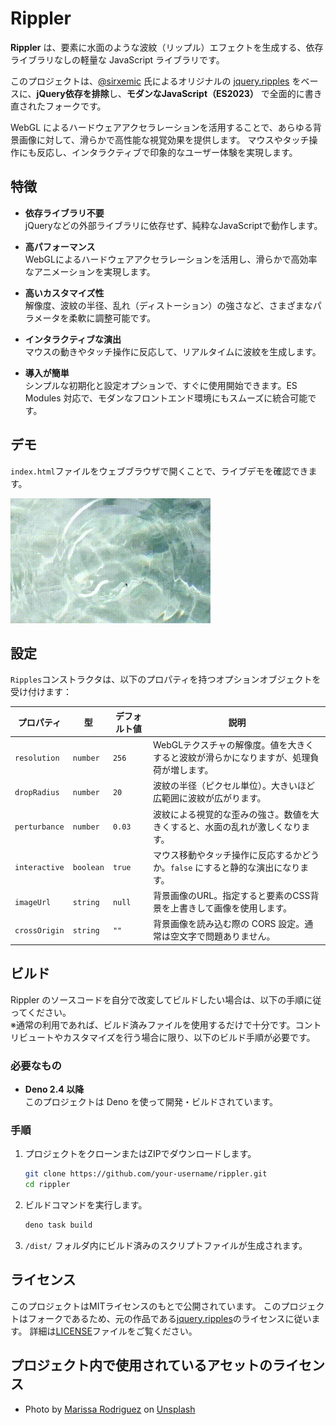 # Rippler

**Rippler** は、要素に水面のような波紋（リップル）エフェクトを生成する、依存ライブラリなしの軽量な JavaScript ライブラリです。

このプロジェクトは、[@sirxemic](https://github.com/sirxemic) 氏によるオリジナルの [jquery.ripples](https://github.com/sirxemic/jquery.ripples) をベースに、**jQuery依存を排除**し、**モダンなJavaScript（ES2023）** で全面的に書き直されたフォークです。

WebGL によるハードウェアアクセラレーションを活用することで、あらゆる背景画像に対して、滑らかで高性能な視覚効果を提供します。
マウスやタッチ操作にも反応し、インタラクティブで印象的なユーザー体験を実現します。

## 特徴

- **依存ライブラリ不要**  
  jQueryなどの外部ライブラリに依存せず、純粋なJavaScriptで動作します。

- **高パフォーマンス**  
  WebGLによるハードウェアアクセラレーションを活用し、滑らかで高効率なアニメーションを実現します。

- **高いカスタマイズ性**  
  解像度、波紋の半径、乱れ（ディストーション）の強さなど、さまざまなパラメータを柔軟に調整可能です。

- **インタラクティブな演出**  
  マウスの動きやタッチ操作に反応して、リアルタイムに波紋を生成します。

- **導入が簡単**  
  シンプルな初期化と設定オプションで、すぐに使用開始できます。ES Modules 対応で、モダンなフロントエンド環境にもスムーズに統合可能です。

## デモ

`index.html`ファイルをウェブブラウザで開くことで、ライブデモを確認できます。

<!-- 以下にエフェクトのスクリーンショットやGIFアニメーションを追加できます -->
<!-- ![Rippler Demo](./demo.gif) -->

![Rippler Demo](/demo/demo.gif)

## 設定

`Ripples`コンストラクタは、以下のプロパティを持つオプションオブジェクトを受け付けます：

| プロパティ     | 型        | デフォルト値 | 説明                                                                 |
|----------------|-----------|--------------|----------------------------------------------------------------------|
| `resolution`   | `number`  | `256`        | WebGLテクスチャの解像度。値を大きくすると波紋が滑らかになりますが、処理負荷が増します。 |
| `dropRadius`   | `number`  | `20`         | 波紋の半径（ピクセル単位）。大きいほど広範囲に波紋が広がります。            |
| `perturbance`  | `number`  | `0.03`       | 波紋による視覚的な歪みの強さ。数値を大きくすると、水面の乱れが激しくなります。 |
| `interactive`  | `boolean` | `true`       | マウス移動やタッチ操作に反応するかどうか。`false` にすると静的な演出になります。|
| `imageUrl`     | `string`  | `null`       | 背景画像のURL。指定すると要素のCSS背景を上書きして画像を使用します。          |
| `crossOrigin`  | `string`  | `""`         | 背景画像を読み込む際の CORS 設定。通常は空文字で問題ありません。              |


## ビルド

Rippler のソースコードを自分で改変してビルドしたい場合は、以下の手順に従ってください。  
※通常の利用であれば、ビルド済みファイルを使用するだけで十分です。コントリビュートやカスタマイズを行う場合に限り、以下のビルド手順が必要です。

### 必要なもの

- **Deno 2.4 以降**  
  このプロジェクトは Deno を使って開発・ビルドされています。

### 手順

1. プロジェクトをクローンまたはZIPでダウンロードします。
    ```bash
    git clone https://github.com/your-username/rippler.git
    cd rippler
    ```

2. ビルドコマンドを実行します。
    ```bash
    deno task build
    ```

3. `/dist/` フォルダ内にビルド済みのスクリプトファイルが生成されます。

## ライセンス

このプロジェクトはMITライセンスのもとで公開されています。
このプロジェクトはフォークであるため、元の作品である[jquery.ripples](https://github.com/sirxemic/jquery.ripples)のライセンスに従います。
詳細は[LICENSE](LICENSE)ファイルをご覧ください。

## プロジェクト内で使用されているアセットのライセンス

- Photo by [Marissa Rodriguez](https://unsplash.com/@marissar_?utm_source=unsplash&utm_medium=referral&utm_content=creditCopyText) on [Unsplash](https://unsplash.com/photos/2mKYEVGA4jE?utm_source=unsplash&utm_medium=referral&utm_content=creditCopyText)

